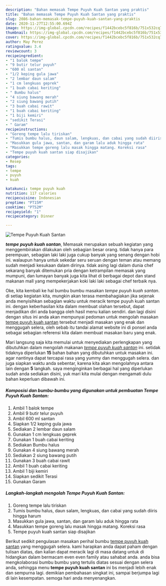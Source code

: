 ```yaml
---
description: "Bahan memasak Tempe Puyuh Kuah Santan yang praktis"
title: "Bahan memasak Tempe Puyuh Kuah Santan yang praktis"
slug: 2086-bahan-memasak-tempe-puyuh-kuah-santan-yang-praktis
date: 2020-11-27T12:55:00.694Z
image: https://img-global.cpcdn.com/recipes/f1442bcebc5f816b/751x532cq70/tempe-puyuh-kuah-santan-foto-resep-utama.jpg
thumbnail: https://img-global.cpcdn.com/recipes/f1442bcebc5f816b/751x532cq70/tempe-puyuh-kuah-santan-foto-resep-utama.jpg
cover: https://img-global.cpcdn.com/recipes/f1442bcebc5f816b/751x532cq70/tempe-puyuh-kuah-santan-foto-resep-utama.jpg
author: May Perez
ratingvalue: 3.4
reviewcount: 3
recipeingredient:
- "1 balok tempe"
- "9 butir telur puyuh"
- "600 ml santan"
- "1/2 keping gula jawa"
- "2 lembar daun salam"
- "1 cm lengkuas geprek"
- "1 buah cabai keriting"
- " Bumbu halus"
- "4 siung bawang merah"
- "2 siung bawang putih"
- "3 buah cabai rawit"
- "1 buah cabai keriting"
- "1 biji kemiri"
- "sedikit Terasi"
- " Garam"
recipeinstructions:
- "Goreng tempe lalu tiriskan"
- "Tumis bumbu halus, daun salam, lengkuas, dan cabai yang sudah diiris hingga harum"
- "Masukkan gula jawa, santan, dan garam lalu aduk hingga rata"
- "Masukkan tempe goreng lalu masak hingga matang. Koreksi rasa"
- "Tempe puyuh kuah santan siap disajikan"
categories:
- Resep
tags:
- tempe
- puyuh
- kuah

katakunci: tempe puyuh kuah 
nutrition: 117 calories
recipecuisine: Indonesian
preptime: "PT15M"
cooktime: "PT52M"
recipeyield: "1"
recipecategory: Dinner

---
```



![Tempe Puyuh Kuah Santan](https://img-global.cpcdn.com/recipes/f1442bcebc5f816b/751x532cq70/tempe-puyuh-kuah-santan-foto-resep-utama.jpg)

<b><i>tempe puyuh kuah santan</i></b>, Memasak merupakan sebuah kegiatan yang menggembirakan dilakukan oleh sebagian besar orang. tidak hanya para perempuan, sebagian laki laki juga cukup banyak yang senang dengan hobi ini. walaupun hanya untuk sekedar seru seruan dengan teman atau memang sudah menjadi kesukaan dalam dirinya. tidak asing lagi dalam dunia chef sekarang banyak ditemukan pria dengan ketrampilan memasak yang mumpuni, dan lumayan banyak juga kita lihat di berbagai depot dan stand makanan mall yang mempekerjakan koki laki laki sebagai chef terbaik nya.



Oke, kita kembali ke hal bumbu bumbu masakan <i>tempe puyuh kuah santan</i>. di setiap kegiatan kita, mungkin akan terasa membahagiakan jika sejenak anda menyisihkan sebagian waktu untuk meracik tempe puyuh kuah santan ini. dengan keberhasilan kita dalam membuat olahan tersebut, dapat menjadikan diri anda bangga oleh hasil menu kalian sendiri. dan lagi disini dengan situs ini anda akan mempunyai pedoman untuk mengolah masakan <u>tempe puyuh kuah santan</u> tersebut menjadi masakan yang enak dan menggugah selera, oleh sebab itu tandai alamat website ini di ponsel anda sebagai sebagian referensi kita dalam membuat masakan baru yang enak.


Mari langsung saja kita memulai untuk menyediakan perlengkapan yang dibutuhkan dalam mengolah makanan <u><i>tempe puyuh kuah santan</i></u> ini. setidak tidaknya diperlukan <b>15</b> bahan bahan yang dibutuhkan untuk masakan ini. agar nantinya dapat tercapai rasa yang yummy dan menggugah selera. dan juga siapkan waktu anda sebentar, karena kita akan mengolahnya antara lain dengan <b>5</b> langkah. saya menginginkan berbagai hal yang diperlukan sudah anda sediakan disini, yuk mari kita mulai dengan mengamati dulu bahan keperluan dibawah ini.

<!--inarticleads1-->

##### Komposisi dan bumbu-bumbu yang digunakan untuk pembuatan Tempe Puyuh Kuah Santan:

1. Ambil 1 balok tempe
1. Ambil 9 butir telur puyuh
1. Ambil 600 ml santan
1. Siapkan 1/2 keping gula jawa
1. Sediakan 2 lembar daun salam
1. Gunakan 1 cm lengkuas geprek
1. Gunakan 1 buah cabai keriting
1. Sediakan  Bumbu halus
1. Gunakan 4 siung bawang merah
1. Sediakan 2 siung bawang putih
1. Gunakan 3 buah cabai rawit
1. Ambil 1 buah cabai keriting
1. Ambil 1 biji kemiri
1. Siapkan sedikit Terasi
1. Gunakan  Garam




<!--inarticleads2-->

##### Langkah-langkah mengolah Tempe Puyuh Kuah Santan:

1. Goreng tempe lalu tiriskan
1. Tumis bumbu halus, daun salam, lengkuas, dan cabai yang sudah diiris hingga harum
1. Masukkan gula jawa, santan, dan garam lalu aduk hingga rata
1. Masukkan tempe goreng lalu masak hingga matang. Koreksi rasa
1. Tempe puyuh kuah santan siap disajikan




Berikut sedikit pengulasan masakan perihal bumbu <u>tempe puyuh kuah santan</u> yang menggugah selera. kami harapkan anda dapat paham dengan tulisan diatas, dan kalian dapat meracik lagi di masa datang untuk di hidangkan dalam bermacam even even family atau sahabat anda. anda bisa mengkolaborasi bumbu bumbu yang tertulis diatas sesuai dengan selera anda, sehingga menu <b>tempe puyuh kuah santan</b> ini bs menjadi lebih enak dan sempurna lagi. demikian pembahasan singkat ini, sampai berjumpa lagi di lain kesempatan. semoga hari anda menyenangkan.
